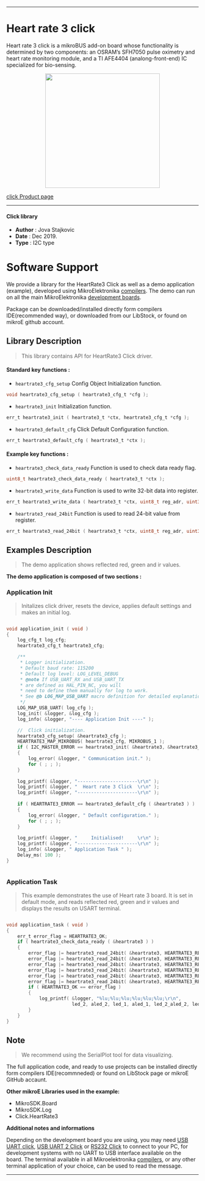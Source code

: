 

---
# Heart rate 3 click

Heart rate 3 click is a mikroBUS add-on board whose functionality is determined by two components: an OSRAM’s SFH7050 pulse oximetry and heart rate monitoring module, and a TI AFE4404 (analong-front-end) IC specialized for bio-sensing.

<p align="center">
  <img src="https://download.mikroe.com/images/click_for_ide/heartrate3_click.png" height=300px>
</p>

[click Product page](https://www.mikroe.com/heart-rate-3-click)

---


#### Click library 

- **Author**        : Jova Stajkovic
- **Date**          : Dec 2019.
- **Type**          : I2C type


# Software Support

We provide a library for the HeartRate3 Click 
as well as a demo application (example), developed using MikroElektronika 
[compilers](https://shop.mikroe.com/compilers). 
The demo can run on all the main MikroElektronika [development boards](https://shop.mikroe.com/development-boards).

Package can be downloaded/installed directly form compilers IDE(recommended way), or downloaded from our LibStock, or found on mikroE github account. 

## Library Description

> This library contains API for HeartRate3 Click driver.

#### Standard key functions :

- `heartrate3_cfg_setup` Config Object Initialization function.
```c
void heartrate3_cfg_setup ( heartrate3_cfg_t *cfg ); 
```

- `heartrate3_init` Initialization function.
```c
err_t heartrate3_init ( heartrate3_t *ctx, heartrate3_cfg_t *cfg );
```

- `heartrate3_default_cfg` Click Default Configuration function.
```c
err_t heartrate3_default_cfg ( heartrate3_t *ctx );
```

#### Example key functions :

- `heartrate3_check_data_ready` Function is used to check data ready flag.
```c
uint8_t heartrate3_check_data_ready ( heartrate3_t *ctx );
```

- `heartrate3_write_data` Function is used to write 32-bit data into register.
```c
err_t heartrate3_write_data ( heartrate3_t *ctx, uint8_t reg_adr, uint32_t wr_data );
```

- `heartrate3_read_24bit` Function is used to read 24-bit value from register.
```c
err_t heartrate3_read_24bit ( heartrate3_t *ctx, uint8_t reg_adr, uint32_t *data_out );
```

## Examples Description

> The demo application shows reflected red, green and ir values.

**The demo application is composed of two sections :**

### Application Init 

> Initalizes click driver, resets the device, applies default settings and makes an initial log.

```c

void application_init ( void )
{
    log_cfg_t log_cfg;
    heartrate3_cfg_t heartrate3_cfg;

    /** 
     * Logger initialization.
     * Default baud rate: 115200
     * Default log level: LOG_LEVEL_DEBUG
     * @note If USB_UART_RX and USB_UART_TX 
     * are defined as HAL_PIN_NC, you will 
     * need to define them manually for log to work. 
     * See @b LOG_MAP_USB_UART macro definition for detailed explanation.
     */
    LOG_MAP_USB_UART( log_cfg );
    log_init( &logger, &log_cfg );
    log_info( &logger, "---- Application Init ----" );

    //  Click initialization.
    heartrate3_cfg_setup( &heartrate3_cfg );
    HEARTRATE3_MAP_MIKROBUS( heartrate3_cfg, MIKROBUS_1 );
    if ( I2C_MASTER_ERROR == heartrate3_init( &heartrate3, &heartrate3_cfg ) ) 
    {
        log_error( &logger, " Communication init." );
        for ( ; ; );
    }
    
    log_printf( &logger, "----------------------\r\n" );
    log_printf( &logger, "  Heart rate 3 Click  \r\n" );
    log_printf( &logger, "----------------------\r\n" );
    
    if ( HEARTRATE3_ERROR == heartrate3_default_cfg ( &heartrate3 ) )
    {
        log_error( &logger, " Default configuration." );
        for ( ; ; );
    }
    
    log_printf( &logger, "     Initialised!     \r\n" );
    log_printf( &logger, "----------------------\r\n" );    
    log_info( &logger, " Application Task " );
    Delay_ms( 100 );
}
  
```

### Application Task

> This example demonstrates the use of Heart rate 3 board. It is set in default mode,
and reads reflected red, green and ir values and displays the results on USART terminal.

```c

void application_task ( void )
{
    err_t error_flag = HEARTRATE3_OK;
    if ( heartrate3_check_data_ready ( &heartrate3 ) )
    {
        error_flag |= heartrate3_read_24bit( &heartrate3, HEARTRATE3_REG_LED2VAL, &led_2 );
        error_flag |= heartrate3_read_24bit( &heartrate3, HEARTRATE3_REG_ALED2VAL, &aled_2 );
        error_flag |= heartrate3_read_24bit( &heartrate3, HEARTRATE3_REG_LED1VAL, &led_1 );
        error_flag |= heartrate3_read_24bit( &heartrate3, HEARTRATE3_REG_ALED1VAL, &aled_1 );
        error_flag |= heartrate3_read_24bit( &heartrate3, HEARTRATE3_REG_LED2_ALED2VAL, &led_2_aled_2 );
        error_flag |= heartrate3_read_24bit( &heartrate3, HEARTRATE3_REG_LED1_ALED1VAL, &led_1_aled_1 );
        if ( HEARTRATE3_OK == error_flag )
        {
            log_printf( &logger, "%lu;%lu;%lu;%lu;%lu;%lu;\r\n", 
                        led_2, aled_2, led_1, aled_1, led_2_aled_2, led_1_aled_1 );
        }
    }
}  

```

## Note

> We recommend using the SerialPlot tool for data visualizing.

The full application code, and ready to use projects can be  installed directly form compilers IDE(recommneded) or found on LibStock page or mikroE GitHub accaunt.

**Other mikroE Libraries used in the example:** 

- MikroSDK.Board
- MikroSDK.Log
- Click.HeartRate3

**Additional notes and informations**

Depending on the development board you are using, you may need 
[USB UART click](https://shop.mikroe.com/usb-uart-click), 
[USB UART 2 Click](https://shop.mikroe.com/usb-uart-2-click) or 
[RS232 Click](https://shop.mikroe.com/rs232-click) to connect to your PC, for 
development systems with no UART to USB interface available on the board. The 
terminal available in all Mikroelektronika 
[compilers](https://shop.mikroe.com/compilers), or any other terminal application 
of your choice, can be used to read the message.



---
